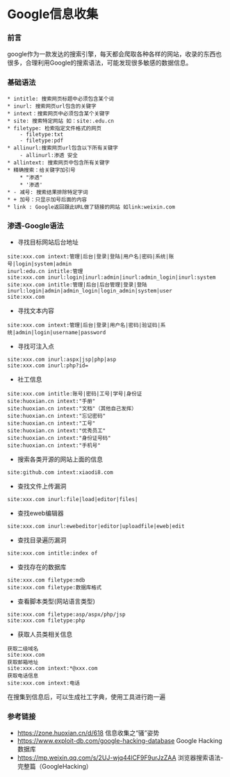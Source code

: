 # Google信息收集

### 前言

google作为一款发达的搜索引擎，每天都会爬取各种各样的网站，收录的东西也很多，合理利用Google的搜索语法，可能发现很多敏感的数据信息。

### 基础语法

```
* intitle: 搜索网页标题中必须包含某个词
* inurl: 搜索网页url包含的关键字
* intext：搜索网页中必须包含某个关键字
* site: 搜索特定网站 如：site:.edu.cn
* filetype: 检索指定文件格式的网页
    - filetype:txt
    - filetype:pdf
* allinurl:搜索网页url包含以下所有关键字
    - allinurl:渗透 安全
* allintext: 搜索网页中包含所有关键字
* 精确搜索：给关键字加引号
    * "渗透"
    * '渗透'
* - 减号: 搜索结果排除特定字词
* + 加号：只显示加号后面的内容
* link : Google返回跟此URL做了链接的网站 如link:weixin.com
```
### 渗透-Google语法

- 寻找目标网站后台地址
```
site:xxx.com intext:管理|后台|登录|登陆|用户名|密码|系统|账号|login|system|admin
inurl:edu.cn intitle:管理
site:xxx.com inurl:login|inurl:admin|inurl:admin_login|inurl:system
site:xxx.com intitle:管理|后台|后台管理|登录|登陆
inurl:login|admin|admin_login|login_admin|system|user
site:xxx.com
```

- 寻找文本内容
```
site:xxx.com intext:管理|后台|登录|用户名|密码|验证码|系统|admin|login|username|password
```

- 寻找可注入点
```
site:xxx.com inurl:aspx|jsp|php|asp
site:xxx.com inurl:php?id=
```

- 社工信息
```
site:xxx.com intitle:账号|密码|工号|学号|身份证
site:huoxian.cn intext:"手册"
site:huoxian.cn intext:"文档"（其他自己发挥）
site:huoxian.cn intext:"忘记密码"
site:huoxian.cn intext:"工号"
site:huoxian.cn intext:"优秀员工"
site:huoxian.cn intext:"身份证号码"
site:huoxian.cn intext:"手机号"
```

- 搜索各类开源的网站上面的信息
```
site:github.com intext:xiaodi8.com
```

- 查找文件上传漏洞
```
site:xxx.com inurl:file|load|editor|files|
```

- 查找eweb编辑器
```
site:xxx.com inurl:ewebeditor|editor|uploadfile|eweb|edit
```

- 查找目录遍历漏洞
```
site:xxx.com intitle:index of
```

- 查找存在的数据库
```
site:xxx.com filetype:mdb
site:xxx.com filetype:数据库格式
```

- 查看脚本类型(网站语言类型)
```
site:xxx.com filetype:asp/aspx/php/jsp
site:xxx.com filetype:php
```

- 获取人员类相关信息
```
获取二级域名
site:xxx.com
获取邮箱地址
site:xxx.com intext:*@xxx.com
获取电话信息
site:xxx.com intext:电话
```
在搜集到信息后，可以生成社工字典，使用工具进行跑一遍



### 参考链接

* https://zone.huoxian.cn/d/618 信息收集之“骚”姿势
* https://www.exploit-db.com/google-hacking-database Google Hacking数据库
* https://mp.weixin.qq.com/s/2UJ-wjq44lCF9F9urJzZAA 浏览器搜索语法-完整篇（GoogleHacking）

